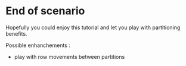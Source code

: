 # End of scenario

Hopefully you could enjoy this tutorial and let you play with partitioning benefits.

Possible enhanchements : 

- play with row movements between partitions
